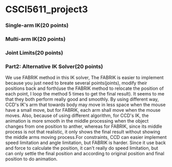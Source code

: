 # CSCI5611_project3
### Single-arm IK(20 points)

### Multi-arm IK(20 points)

### Joint Limits(20 points)

### Part2: Alternative IK Solver(20 points)
We use FABRIK method in this IK solver, The FABRIK is easier to implement because you just need to breate several points(joints), modify their positions back and forth(use the FABRIK method to relocate the position of each point, I loop the method 5 times to get the final result). It seems to me that they both perform really good and smoothly. By using different way, CCD's IK's arm that towards body may move in less space when the mouse have a small move, but for FABRIK, each arm shall move when the mouse moves. Also, because of using different algorithm, for CCD's IK, the animation is more smooth in the middle processing when the object changes from one position to anther, whereas for FABRIK, since its middle process is not that realistic, it only shows the final result without showing the middle arms moving process.For constraints, CCD can easier implement speed limitation and angle limitation, but FABRIK is harder. Since it use back and force to calculate the position, it can't really do speed limitation, but can only settle the final position and according to original position and final position to do animation. 
